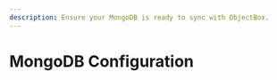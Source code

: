 ```yaml
---
description: Ensure your MongoDB is ready to sync with ObjectBox.
---
```


# MongoDB Configuration

